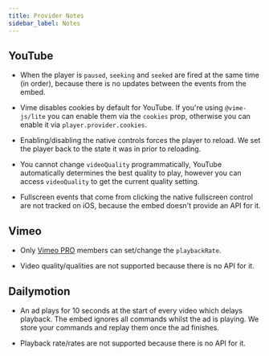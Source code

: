 ```yaml
---
title: Provider Notes
sidebar_label: Notes
---
```


## YouTube

- When the player is `paused`, `seeking` and `seeked` are fired at the same time (in order), because there is 
no updates between the events from the embed.

- Vime disables cookies by default for YouTube. If you're using `@vime-js/lite` you can enable them via the `cookies` 
prop, otherwise you can enable it via `player.provider.cookies`.

- Enabling/disabling the native controls forces the player to reload. We set the player back to the 
state it was in prior to reloading.

- You cannot change `videoQuality` programmatically, YouTube automatically determines the best quality to play, 
however you can access `videoQuality` to get the current quality setting.

- Fullscreen events that come from clicking the native fullscreen control are not tracked on iOS, because
the embed doesn't provide an API for it.

## Vimeo

- Only [Vimeo PRO](https://vimeo.com/professionals) members can set/change the `playbackRate`.

- Video quality/qualities are not supported because there is no API for it.

## Dailymotion

- An ad plays for 10 seconds at the start of every video which delays playback. The embed ignores
all commands whilst the ad is playing. We store your commands and replay them once the ad finishes.

- Playback rate/rates are not supported because there is no API for it.